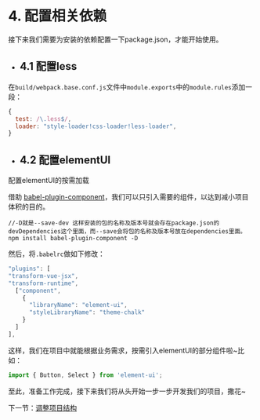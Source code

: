 # 4. 配置相关依赖
接下来我们需要为安装的依赖配置一下package.json，才能开始使用。

* ## 4.1 配置less

在`build/webpack.base.conf.js`文件中`module.exports`中的`module.rules`添加一段：
```javascript
{
  test: /\.less$/,
  loader: "style-loader!css-loader!less-loader",
}
```
* ## 4.2 配置elementUI

配置elementUI的按需加载

借助 [babel-plugin-component](https://github.com/ElementUI/babel-plugin-component)，我们可以只引入需要的组件，以达到减小项目体积的目的。
```
//-D就是--save-dev 这样安装的包的名称及版本号就会存在package.json的devDependencies这个里面，而--save会将包的名称及版本号放在dependencies里面。
npm install babel-plugin-component -D
```
然后，将`.babelrc`做如下修改：
```javascript
"plugins": [
"transform-vue-jsx",
"transform-runtime",
  ["component",
    {
      "libraryName": "element-ui",
      "styleLibraryName": "theme-chalk"
    }
  ]
],
```
这样，我们在项目中就能根据业务需求，按需引入elementUI的部分组件啦~比如：
```javascript
import { Button, Select } from 'element-ui';
```
至此，准备工作完成，接下来我们将从头开始一步一步开发我们的项目，撒花~

下一节：<a href="./调整项目结构.md">调整项目结构</a>